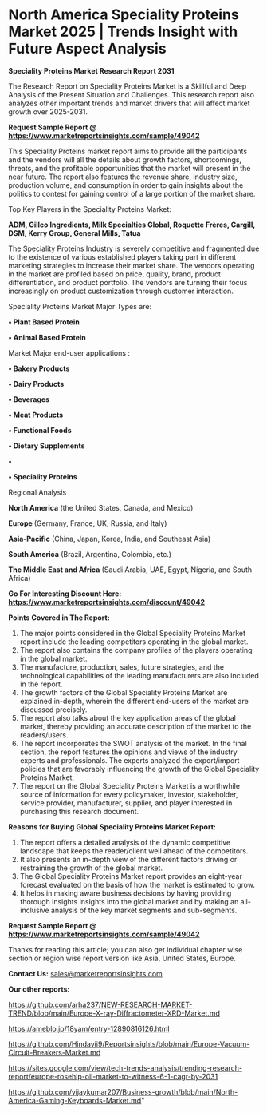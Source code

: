 # North America Speciality Proteins Market 2025 | Trends Insight with Future Aspect Analysis

<strong>Speciality Proteins Market Research Report 2031</strong>

The Research Report on Speciality Proteins Market is a Skillful and Deep Analysis of the Present Situation and Challenges. This research report also analyzes other important trends and market drivers that will affect market growth over 2025-2031.

<strong>Request Sample Report @ <a href=https://www.marketreportsinsights.com/sample/49042>https://www.marketreportsinsights.com/sample/49042</a></strong>

This Speciality Proteins market report aims to provide all the participants and the vendors will all the details about growth factors, shortcomings, threats, and the profitable opportunities that the market will present in the near future. The report also features the revenue share, industry size, production volume, and consumption in order to gain insights about the politics to contest for gaining control of a large portion of the market share.

Top Key Players in the Speciality Proteins Market:

<strong>ADM, Gillco Ingredients, Milk Specialties Global, Roquette Frères, Cargill, DSM, Kerry Group, General Mills, Tatua</strong>

The Speciality Proteins Industry is severely competitive and fragmented due to the existence of various established players taking part in different marketing strategies to increase their market share. The vendors operating in the market are profiled based on price, quality, brand, product differentiation, and product portfolio. The vendors are turning their focus increasingly on product customization through customer interaction.

Speciality Proteins Market Major Types are:

<strong>•  Plant Based Protein

•  Animal Based Protein</strong>

Market Major end-user applications :

<strong>•  Bakery Products

•  Dairy Products

•  Beverages

•  Meat Products

•  Functional Foods

•  Dietary Supplements

•  

•  Speciality Proteins</strong>

Regional Analysis

</u><strong><b>North America</b></strong> (the United States, Canada, and Mexico)

<strong><b>Europe </b></strong>(Germany, France, UK, Russia, and Italy)

<strong><b>Asia-Pacific</b></strong> (China, Japan, Korea, India, and Southeast Asia)

<strong><b>South America</b></strong> (Brazil, Argentina, Colombia, etc.)

<strong><b>The Middle East and Africa</b></strong> (Saudi Arabia, UAE, Egypt, Nigeria, and South Africa)

<strong>Go For Interesting Discount Here: <a href=https://www.marketreportsinsights.com/discount/49042>https://www.marketreportsinsights.com/discount/49042</a></strong>

<strong>Points Covered in The Report:</strong>
<ol>
  <li>The major points considered in the Global Speciality Proteins Market report include the leading competitors operating in the global market.</li>
  <li>The report also contains the company profiles of the players operating in the global market.</li>
  <li>The manufacture, production, sales, future strategies, and the technological capabilities of the leading manufacturers are also included in the report.</li>
  <li>The growth factors of the Global Speciality Proteins Market are explained in-depth, wherein the different end-users of the market are discussed precisely.</li>
  <li>The report also talks about the key application areas of the global market, thereby providing an accurate description of the market to the readers/users.</li>
  <li>The report incorporates the SWOT analysis of the market. In the final section, the report features the opinions and views of the industry experts and professionals. The experts analyzed the export/import policies that are favorably influencing the growth of the Global Speciality Proteins Market.</li>
  <li>The report on the Global Speciality Proteins Market is a worthwhile source of information for every policymaker, investor, stakeholder, service provider, manufacturer, supplier, and player interested in purchasing this research document.</li>
</ol>
<strong>Reasons for Buying Global Speciality Proteins Market Report:</strong>

<ol>
  <li>The report offers a detailed analysis of the dynamic competitive landscape that keeps the reader/client well ahead of the competitors.</li>
  <li>It also presents an in-depth view of the different factors driving or restraining the growth of the global market.</li>
  <li>The Global Speciality Proteins Market report provides an eight-year forecast evaluated on the basis of how the market is estimated to grow.</li>
  <li>It helps in making aware business decisions by having providing thorough insights insights into the global market and by making an all-inclusive analysis of the key market segments and sub-segments.</li>
</ol>
<strong>Request Sample Report @ <a href=https://www.marketreportsinsights.com/sample/49042>https://www.marketreportsinsights.com/sample/49042</a></strong>


Thanks for reading this article; you can also get individual chapter wise section or region wise report version like Asia, United States, Europe.

<strong>Contact Us:</strong>
sales@marketreportsinsights.com

<strong>Our other reports:</strong>

<a href=https://github.com/arha237/NEW-RESEARCH-MARKET-TREND/blob/main/Europe-X-ray-Diffractometer-XRD-Market.md>https://github.com/arha237/NEW-RESEARCH-MARKET-TREND/blob/main/Europe-X-ray-Diffractometer-XRD-Market.md</a>

<a href=https://ameblo.jp/18yam/entry-12890816126.html>https://ameblo.jp/18yam/entry-12890816126.html</a>

<a href=https://github.com/Hindavii9/Reportsinsights/blob/main/Europe-Vacuum-Circuit-Breakers-Market.md>https://github.com/Hindavii9/Reportsinsights/blob/main/Europe-Vacuum-Circuit-Breakers-Market.md</a>

<a href=https://sites.google.com/view/tech-trends-analysis/trending-research-report/europe-rosehip-oil-market-to-witness-6-1-cagr-by-2031>https://sites.google.com/view/tech-trends-analysis/trending-research-report/europe-rosehip-oil-market-to-witness-6-1-cagr-by-2031</a>

<a href=https://github.com/vijaykumar207/Business-growth/blob/main/North-America-Gaming-Keyboards-Market.md>https://github.com/vijaykumar207/Business-growth/blob/main/North-America-Gaming-Keyboards-Market.md</a>"
